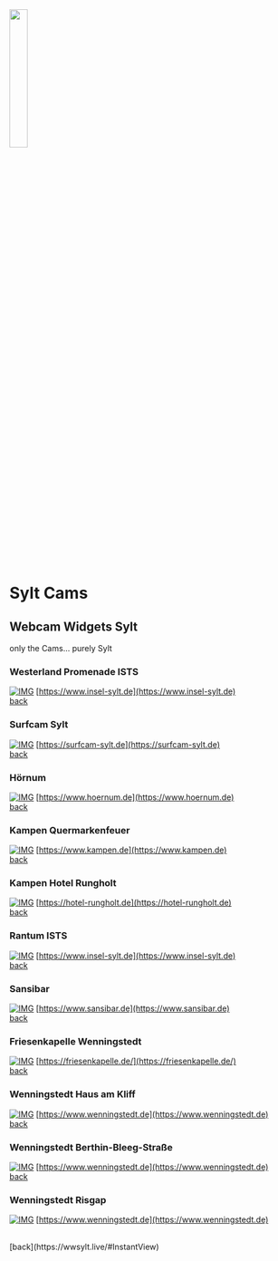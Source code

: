 <head>
  <link rel="stylesheet" type="text/css" href="../stylesheet.css">
  <script src="../script.js" type="text/javascript"></script>
</head>

<div id="progress-bar"></div>

<div id="content">
  <img src="https://wwsylt.live/data/WWS_Logo_black.png" class="ribbon" alt="" width="25%"/>
</div>


# Sylt Cams

## Webcam Widgets Sylt

only the Cams... purely Sylt

### Westerland Promenade ISTS
[![IMG](https://cdn.livespotting.com/vpu/4b7r3v86/xhn7c8l2.jpg)](https://player.livespotting.com/?alias=nn1xc3my&ch=LS_3f855)
[https://www.insel-sylt.de](https://www.insel-sylt.de)
<BR> [back](https://wwsylt.live/#InstantView)

### Surfcam Sylt
[![IMG](https://surfcam-sylt.de/preview.jpg)](https://surfcam-sylt.de)
[https://surfcam-sylt.de](https://surfcam-sylt.de)
<BR>  [back](https://wwsylt.live/#InstantView)

### Hörnum
[![IMG](https://cdn.livespotting.com/vpu/bgh4pz4b/2ux5cw8z.jpg)](https://player.livespotting.tv/jwp.html?alias=PS_9c086)
[https://www.hoernum.de](https://www.hoernum.de)
<BR> [back](https://wwsylt.live/#InstantView)

### Kampen Quermarkenfeuer
[![IMG](https://wwsylt.live/images/CamOutofOrder.jpg)](https://wwsylt.live/data/CamOutofOrder.jpg)
[https://www.kampen.de](https://www.kampen.de)
<BR> [back](https://wwsylt.live/#InstantView)

### Kampen Hotel Rungholt
[![IMG](http://wtvpict.feratel.com/picture/37/3150.jpeg?design=noxdesign&dcsdesign=WTP_partner)](http://webtv.feratel.com/webtv/?design=v4&cam=3150&pg=5EB12424-7C2D-428A-BEFF-0C9140CD772F)
[https://hotel-rungholt.de](https://hotel-rungholt.de)
<BR> [back](https://wwsylt.live/#InstantView)

### Rantum ISTS
[![IMG](https://wwsylt.live/images/CamOutofOrder.jpg)](https://wwsylt.live/data/CamOutofOrder.jpg)
[https://www.insel-sylt.de](https://www.insel-sylt.de)
<BR> [back](https://wwsylt.live/#InstantView)

### Sansibar
[![IMG](https://cdn.livespotting.com/vpu/r70utrec/o3tazsiz.jpg)](https://player.livespotting.com/?alias=6nnbhf60&ch=o3tazsiz)
[https://www.sansibar.de](https://www.sansibar.de)
<BR> [back](https://wwsylt.live/#InstantView)

### Friesenkapelle Wenningstedt
[![IMG](https://live-image.panomax.com/cams/3558/recent_reduced.jpg)](https://sylt.panomax.com/friesenkapelle-dorfteich)
[https://friesenkapelle.de/](https://friesenkapelle.de/)
<BR> [back](https://wwsylt.live/#InstantView)

### Wenningstedt Haus am Kliff
[![IMG](https://wwsylt.live/images/Wenningstedt_1_Haus_am_Kliff_ComingSoon.jpeg)](https://www.wenningstedt.de/service/webcams/webcam-haus-am-kliff)
[https://www.wenningstedt.de](https://www.wenningstedt.de)
<BR> [back](https://wwsylt.live/#InstantView)

### Wenningstedt Berthin-Bleeg-Straße
[![IMG](https://wwsylt.live/images/Wenningstedt_2_Berthin_Bleeg_Strasse_ComingSoon.jpeg)](https://www.wenningstedt.de/service/webcams/webcam-berthin-bleeg-strasse)
[https://www.wenningstedt.de](https://www.wenningstedt.de)
<BR> [back](https://wwsylt.live/#InstantView)

### Wenningstedt Risgap
[![IMG](https://wwsylt.live/images/Wenningstedt_3_Risgap_ComingSoon.jpeg)](https://www.wenningstedt.de/service/webcams/webcam-risgap)
[https://www.wenningstedt.de](https://www.wenningstedt.de)


<BR>
[back](https://wwsylt.live/#InstantView)
